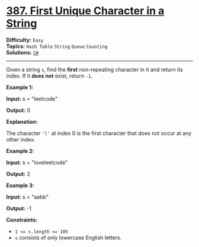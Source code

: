 # [387. First Unique Character in a String](https://leetcode.com/problems/first-unique-character-in-a-string/)

**Difficulty:** `Easy`  
**Topics:** `Hash Table` `String` `Queue` `Counting`  
**Solutions:** [`C#`](../../src/csharp/challenges/Problems/FirstUniqueCharacterInAString.cs)  

---

Given a string `s`, find the **first** non-repeating character in it and return its index. If it **does not** exist, return `-1`.

**Example 1:**

**Input:** s = "leetcode"

**Output:** 0

**Explanation:**

The character `'l'` at index 0 is the first character that does not occur at any other index.

**Example 2:**

**Input:** s = "loveleetcode"

**Output:** 2

**Example 3:**

**Input:** s = "aabb"

**Output:** -1

**Constraints:**

* `1 <= s.length <= 105`
* `s` consists of only lowercase English letters.